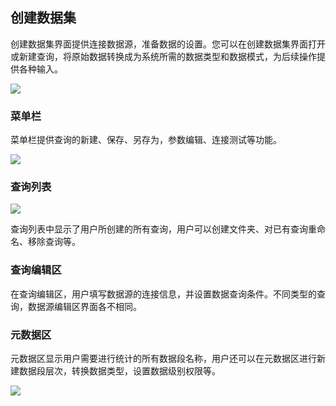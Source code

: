 ## 创建数据集 ##
创建数据集界面提供连接数据源，准备数据的设置。您可以在创建数据集界面打开或新建查询，将原始数据转换成为系统所需的数据类型和数据模式，为后续操作提供各种输入。

![](//mc.qcloudimg.com/static/img/f2031d74f92971e5f6924d15fe9b4938/image.jpg)
### 菜单栏
菜单栏提供查询的新建、保存、另存为，参数编辑、连接测试等功能。

![](//mc.qcloudimg.com/static/img/dae20686f14c0a45788b398389c83ad1/image.png)

### 查询列表
![](//mc.qcloudimg.com/static/img/ec840ae6f3012922fe93ada77b7ec349/image.png)

查询列表中显示了用户所创建的所有查询，用户可以创建文件夹、对已有查询重命名、移除查询等。

### 查询编辑区
在查询编辑区，用户填写数据源的连接信息，并设置数据查询条件。不同类型的查询，数据源编辑区界面各不相同。

### 元数据区
元数据区显示用户需要进行统计的所有数据段名称，用户还可以在元数据区进行新建数据段层次，转换数据类型，设置数据级别权限等。

![](//mc.qcloudimg.com/static/img/3311c21619146c8c285e186112c7c7bc/image.png)

